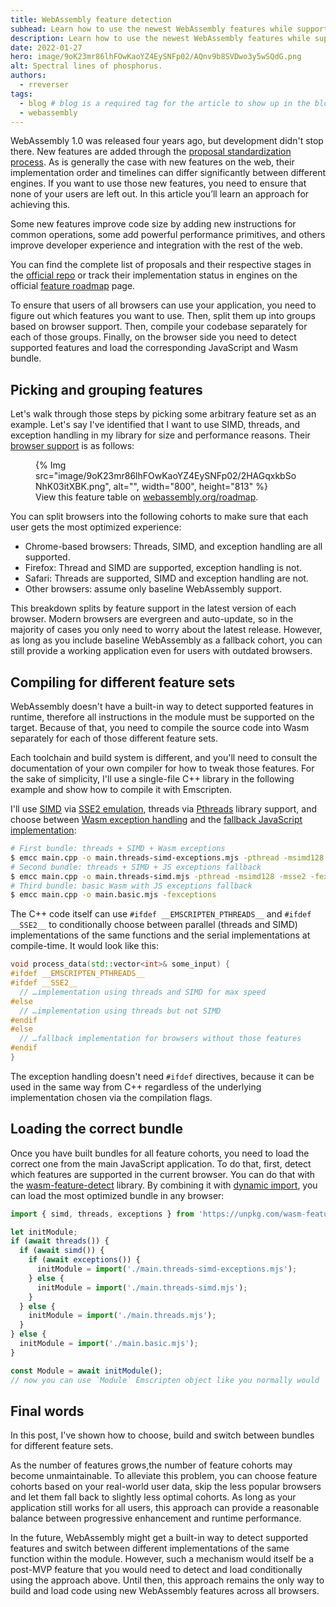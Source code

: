 ```yaml
---
title: WebAssembly feature detection
subhead: Learn how to use the newest WebAssembly features while supporting users across all browsers.
description: Learn how to use the newest WebAssembly features while supporting users across all browsers.
date: 2022-01-27
hero: image/9oK23mr86lhFOwKaoYZ4EySNFp02/AQnv9b8SVDwo3y5wSQdG.png
alt: Spectral lines of phosphorus.
authors:
  - rreverser
tags:
  - blog # blog is a required tag for the article to show up in the blog.
  - webassembly
---
```


WebAssembly 1.0 was released four years ago, but development didn't stop there. New features are added through the [proposal standardization process](https://github.com/WebAssembly/meetings/blob/main/process/phases.md). As is generally the case with new features on the web, their implementation order and timelines can differ significantly between different engines. If you want to use those new features, you need to ensure that none of your users are left out. In this article you’ll learn an approach for achieving this.

Some new features improve code size by adding new instructions for common operations, some add powerful performance primitives, and others improve developer experience and integration with the rest of the web.

You can find the complete list of proposals and their respective stages in the [official repo](https://github.com/WebAssembly/proposals) or track their implementation status in engines on the official [feature roadmap](https://webassembly.org/roadmap/) page.

To ensure that users of all browsers can use your application, you need to figure out which features you want to use. Then, split them up into groups based on browser support. Then, compile your codebase separately for each of those groups. Finally, on the browser side you need to detect supported features and load the corresponding JavaScript and Wasm bundle.

## Picking and grouping features

Let's walk through those steps by picking some arbitrary feature set as an example. Let's say I've identified that I want to use SIMD, threads, and exception handling in my library for size and performance reasons. Their [browser support](https://webassembly.org/roadmap/) is as follows:

<figure>
{% Img src="image/9oK23mr86lhFOwKaoYZ4EySNFp02/2HAGqxkbSoNhK03itXBK.png", alt="", width="800", height="813" %}
  <figcaption>
    View this feature table on <a href="https://webassembly.org/roadmap/">webassembly.org/roadmap</a>.
  </figcaption>
</figure>

You can split browsers into the following cohorts to make sure that each user gets the most optimized experience:

* Chrome-based browsers: Threads, SIMD, and exception handling are all supported.
* Firefox: Thread and SIMD are supported, exception handling is not.
* Safari: Threads are supported, SIMD and exception handling are not.
* Other browsers: assume only baseline WebAssembly support.

This breakdown splits by feature support in the latest version of each browser. Modern browsers are evergreen and auto-update, so in the majority of cases you only need to worry about the latest release. However, as long as you include baseline WebAssembly as a fallback cohort, you can still provide a working application even for users with outdated browsers.

## Compiling for different feature sets

WebAssembly doesn't have a built-in way to detect supported features in runtime,  therefore all instructions in the module must be supported on the target. Because of that, you need to compile the source code into Wasm separately for each of those different feature sets.

Each toolchain and build system is different, and you'll need to consult the documentation of your own compiler for how to tweak those features. For the sake of simplicity, I'll use a single-file C++ library in the following example and show how to compile it with Emscripten.

I'll use [SIMD](https://v8.dev/features/simd) via [SSE2 emulation](https://emscripten.org/docs/porting/simd.html#compiling-simd-code-targeting-x86-sse-instruction-set), threads via [Pthreads](https://emscripten.org/docs/porting/pthreads.html) library support, and choose between [Wasm exception handling](https://emscripten.org/docs/porting/exceptions.html#webassembly-exception-handling-proposal) and the [fallback JavaScript implementation](https://emscripten.org/docs/porting/exceptions.html#javascript-based-exception-support):

```bash
# First bundle: threads + SIMD + Wasm exceptions
$ emcc main.cpp -o main.threads-simd-exceptions.mjs -pthread -msimd128 -msse2 -fwasm-exceptions
# Second bundle: threads + SIMD + JS exceptions fallback
$ emcc main.cpp -o main.threads-simd.mjs -pthread -msimd128 -msse2 -fexceptions
# Third bundle: basic Wasm with JS exceptions fallback
$ emcc main.cpp -o main.basic.mjs -fexceptions
```

The C++ code itself can use `#ifdef __EMSCRIPTEN_PTHREADS__` and `#ifdef __SSE2__` to conditionally choose between parallel (threads and SIMD) implementations of the same functions and the serial implementations at compile-time. It would look like this:

```cpp
void process_data(std::vector<int>& some_input) {
#ifdef __EMSCRIPTEN_PTHREADS__
#ifdef __SSE2__
  // …implementation using threads and SIMD for max speed
#else
  // …implementation using threads but not SIMD
#endif
#else
  // …fallback implementation for browsers without those features
#endif
}
```

The exception handling doesn't need `#ifdef` directives, because it can be used in the same way from C++ regardless of the underlying implementation chosen via the compilation flags.

## Loading the correct bundle

Once you have built bundles for all feature cohorts, you need to load the correct one from the main JavaScript application. To do that, first, detect which features are supported in the current browser. You can do that with the [wasm-feature-detect](https://github.com/GoogleChromeLabs/wasm-feature-detect) library. By combining it with [dynamic import](https://v8.dev/features/dynamic-import), you can load the most optimized bundle in any browser:

```js
import { simd, threads, exceptions } from 'https://unpkg.com/wasm-feature-detect?module';

let initModule;
if (await threads()) {
  if (await simd()) {
    if (await exceptions()) {
      initModule = import('./main.threads-simd-exceptions.mjs');
    } else {
      initModule = import('./main.threads-simd.mjs');
    }
  } else {
    initModule = import('./main.threads.mjs');
  }
} else {
  initModule = import('./main.basic.mjs');
}

const Module = await initModule();
// now you can use `Module` Emscripten object like you normally would
```

## Final words

In this post, I've shown how to choose, build and switch between bundles for different feature sets.

As the number of features grows,the number of feature cohorts may become unmaintainable. To alleviate this problem, you can choose feature cohorts based on your real-world user data, skip the less popular browsers and let them fall back to slightly less optimal cohorts. As long as your application still works for all users, this approach can provide a reasonable balance between progressive enhancement and runtime performance.

In the future, WebAssembly might get a built-in way to detect supported features and switch between different implementations of the same function within the module. However, such a mechanism would itself be a post-MVP feature that you would need to detect and load conditionally using the approach above. Until then, this approach remains the only way to build and load code using new WebAssembly features across all browsers.
